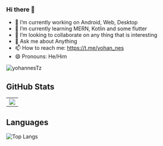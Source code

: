 ### Hi there 👋


- 🔭 I’m currently working on Android, Web, Desktop
- 🌱 I’m currently learning MERN, Kotlin and some flutter
- 👯 I’m looking to collaborate on any thing that is interesting
- 💬 Ask me about Anything
- 📫 How to reach me: https://t.me/yohan_nes
- 😄 Pronouns: He/Him
<p align="left"> <img src="https://komarev.com/ghpvc/?username=yohannesTz&label=Profile%20views&color=0e75b6&style=flat" alt="yohannesTz" /> </p>

## GitHub Stats
<table border="0" border="none">
 <tr>
    <td>
     <img align="center" src="https://github-readme-stats.vercel.app/api?username=yohannesTz&count_private=true&title_color=0E8EE9&icon_color=0E8EE9&custom_title=Yohannes's's+GitHub+Stats&show_icons=true"
   </td>
 </tr>
</table>

<!--[![Yohannes's Streak](http://github-readme-streak-stats.herokuapp.com?user=yohannesTz)](https://github.com/yohannesTz) -->

## Languages

![Top Langs](https://github-readme-stats.vercel.app/api/top-langs/?username=yohannesTz&layout=compact)
